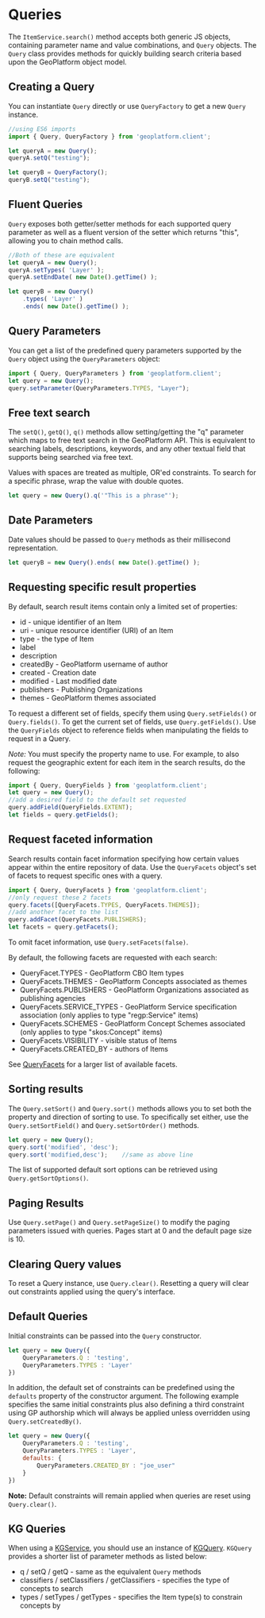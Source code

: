 # Queries

The `ItemService.search()` method accepts both generic JS objects, containing
parameter name and value combinations, and `Query` objects. The `Query` class
provides methods for quickly building search criteria based upon the GeoPlatform object model.

## Creating a Query
You can instantiate `Query` directly or use `QueryFactory` to get a new `Query` instance.

```javascript
//using ES6 imports
import { Query, QueryFactory } from 'geoplatform.client';

let queryA = new Query();
queryA.setQ("testing");

let queryB = QueryFactory();
queryB.setQ("testing");
```

## Fluent Queries

`Query` exposes both getter/setter methods for each supported query parameter as well
as a fluent version of the setter which returns "this", allowing you to chain
method calls.

```javascript
//Both of these are equivalent
let queryA = new Query();
queryA.setTypes( 'Layer' );
queryA.setEndDate( new Date().getTime() );

let queryB = new Query()
    .types( 'Layer' )
    .ends( new Date().getTime() );
```


## Query Parameters
You can get a list of the predefined query parameters supported by the
`Query` object using the `QueryParameters` object:

```javascript
import { Query, QueryParameters } from 'geoplatform.client';
let query = new Query();
query.setParameter(QueryParameters.TYPES, "Layer");
```

## Free text search

The `setQ()`, `getQ()`, `q()` methods allow setting/getting the "q" parameter which
maps to free text search in the GeoPlatform API.  This is equivalent to searching
labels, descriptions, keywords, and any other textual field that supports being searched
via free text.

Values with spaces are treated as multiple, OR'ed constraints. To search for a specific
phrase, wrap the value with double quotes.

```javascript
let query = new Query().q('"This is a phrase"');
```

## Date Parameters
Date values should be passed to `Query` methods as their millisecond representation.

```javascript
let queryB = new Query().ends( new Date().getTime() );
```

## Requesting specific result properties
By default, search result items contain only a limited set of properties:

- id - unique identifier of an Item
- uri - unique resource identifier (URI) of an Item
- type - the type of Item
- label
- description
- createdBy - GeoPlatform username of author
- created - Creation date
- modified - Last modified date
- publishers - Publishing Organizations
- themes - GeoPlatform themes associated

To request a different set of fields, specify them using `Query.setFields()` or
`Query.fields()`. To get the current set of fields, use `Query.getFields()`.  Use
the `QueryFields` object to reference fields when manipulating the fields to request
in a Query.

_Note:_ You must specify the property name to use. For example, to also request
the geographic extent for each item in the search results, do the following:

```javascript
import { Query, QueryFields } from 'geoplatform.client';
let query = new Query();
//add a desired field to the default set requested
query.addField(QueryFields.EXTENT);
let fields = query.getFields();
```


## Request faceted information
Search results contain facet information specifying how certain values appear
within the entire repository of data.  Use the `QueryFacets` object's set of
facets to request specific ones with a query.

```javascript
import { Query, QueryFacets } from 'geoplatform.client';
//only request these 2 facets
query.facets([QueryFacets.TYPES, QueryFacets.THEMES]);
//add another facet to the list
query.addFacet(QueryFacets.PUBLISHERS);
let facets = query.getFacets();
```

To omit facet information, use `Query.setFacets(false)`.


By default, the following facets are requested with each search:

- QueryFacet.TYPES - GeoPlatform CBO Item types
- QueryFacets.THEMES - GeoPlatform Concepts associated as themes
- QueryFacets.PUBLISHERS - GeoPlatform Organizations associated as publishing agencies
- QueryFacets.SERVICE_TYPES - GeoPlatform Service specification association (only applies to type "regp:Service" items)
- QueryFacets.SCHEMES - GeoPlatform Concept Schemes associated (only applies to type "skos:Concept" items)
- QueryFacets.VISIBILITY - visible status of Items
- QueryFacets.CREATED_BY - authors of Items

See [QueryFacets](src/shared/query.js) for a larger list of available facets.


## Sorting results

The `Query.setSort()` and `Query.sort()` methods allows you to set both the property
and direction of sorting to use. To specifically set either, use the `Query.setSortField()`
and `Query.setSortOrder()` methods.

```javascript
let query = new Query();
query.sort('modified', 'desc');
query.sort('modified,desc');    //same as above line
```

The list of supported default sort options can be retrieved using `Query.getSortOptions()`.

## Paging Results

Use `Query.setPage()` and `Query.setPageSize()` to modify the paging parameters issued
with queries.  Pages start at 0 and the default page size is 10.


## Clearing Query values

To reset a Query instance, use `Query.clear()`.  Resetting a query will clear out
constraints applied using the query's interface.

## Default Queries

Initial constraints can be passed into the `Query` constructor.  

```javascript
let query = new Query({
    QueryParameters.Q : 'testing',
    QueryParameters.TYPES : 'Layer'
})
```

In addition, the default set of constraints can be predefined using the
`defaults` property of the constructor argument. The following example specifies
the same initial constraints plus also defining a third constraint using GP authorship
which will always be applied unless overridden using `Query.setCreatedBy()`.  

```javascript
let query = new Query({
    QueryParameters.Q : 'testing',
    QueryParameters.TYPES : 'Layer',
    defaults: {
        QueryParameters.CREATED_BY : "joe_user"
    }
})
```

__Note:__ Default constraints will remain applied when queries are reset using
`Query.clear()`.


## KG Queries

When using a [KGService](src/services/kg.js), you should use an instance of
[KGQuery](src/shared/kg-query.js).  `KGQuery` provides a shorter list of parameter
methods as listed below:

- q / setQ / getQ - same as the equivalent `Query` methods
- classifiers / setClassifiers  / getClassifiers - specifies the type of concepts to search
- types / setTypes / getTypes - specifies the Item type(s) to constrain concepts by
